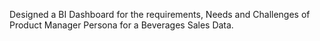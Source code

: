 Designed a BI Dashboard for the requirements, Needs and Challenges of Product Manager Persona for a Beverages Sales Data.
